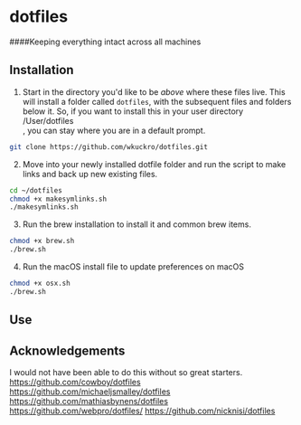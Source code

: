 # dotfiles

####Keeping everything intact across all machines

## Installation

1. Start in the directory you'd like to be _above_ where these files live. This\
will install a folder called `dotfiles`, with the subsequent files and folders \
below it. So, if you want to install this in your user directory /User/dotfiles\
, you can stay where you are in a default prompt.

```bash
git clone https://github.com/wkuckro/dotfiles.git
```

2. Move into your newly installed dotfile folder and run the script to make \
links and back up new existing files.

```bash
cd ~/dotfiles
chmod +x makesymlinks.sh
./makesymlinks.sh
```

3. Run the brew installation to install it and common brew items.

```bash
chmod +x brew.sh
./brew.sh
```

4. Run the macOS install file to update preferences on macOS

```bash
chmod +x osx.sh
./brew.sh
```
## Use


## Acknowledgements
I would not have been able to do this without so great starters.
https://github.com/cowboy/dotfiles
https://github.com/michaeljsmalley/dotfiles
https://github.com/mathiasbynens/dotfiles
https://github.com/webpro/dotfiles/
https://github.com/nicknisi/dotfiles
